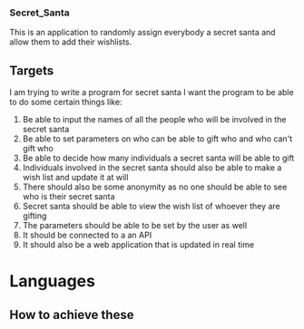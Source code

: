 ### Secret_Santa
This is an application to randomly assign everybody a secret santa and allow them to add their wishlists.

## Targets
I am trying to write a program for secret santa
I want the program to be able to do some certain things like:

1.	Be able to input the names of all the people who will be involved in the secret santa
2.	Be able to set parameters on who can be able to gift who and who can't gift who
3.	Be able to decide how many individuals a secret santa will be able to gift
4.	Individuals involved in the secret santa should also be able to make a wish list and update it at will
5.	There should also be some anonymity as no one should be able to see who is their secret santa
6.	Secret santa should be able to view the wish list of whoever they are gifting 
7.	The parameters should be able to be set by the user as well
8.  It should be connected to a an API
9.  It should also be a web application that is updated in real time 


# Languages

## How to achieve these 
